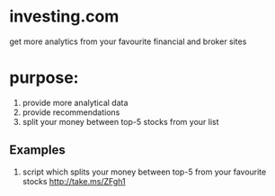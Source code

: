 # investing.com

get more analytics from your favourite financial and broker sites

# purpose:

1) provide more analytical data
2) provide recommendations 
3) split your money between top-5 stocks from your list

## Examples
1) script which splits your money between top-5 from your favourite stocks
http://take.ms/ZFgh1